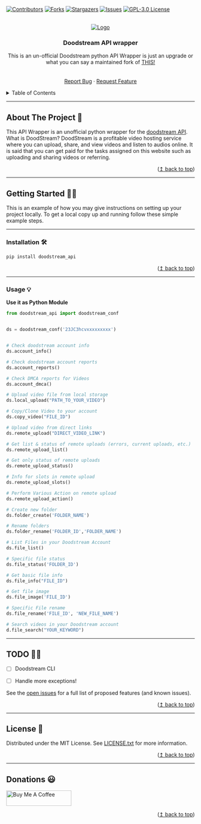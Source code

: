 
<div id="top"></div>

[![Contributors][contributors-shield]][contributors-url]
[![Forks][forks-shield]][forks-url]
[![Stargazers][stars-shield]][stars-url]
[![Issues][issues-shield]][issues-url]
[![GPL-3.0 License][license-shield]][license-url]



<!-- PROJECT LOGO -->
<br />
<div align="center">
  <a href="https://github.com/adityash4rma/doodstream_api">
    <img src="https://telegra.ph/file/f4c81a1ac75944b77fe60.png" alt="Logo">
  </a>

<h3 align="center">Doodstream API wrapper</h3>

  <p align="center">
    This is an un-official Doodstream python API Wrapper is just an upgrade or what you can say a maintained fork of <a href="https://github.com/wahyubiman/DoodStream"> THIS! </a>
    <br />
    <a href="https://github.com/adityash4rma/doodstream_api"></a>
    <br />
    <br />
    <a href="https://github.com/adityash4rma/doodstream_api/issues">Report Bug</a>
    ·
    <a href="https://github.com/adityash4rma/doodstream_api/issues">Request Feature</a>
  </p>
</div>



<!-- TABLE OF CONTENTS -->
<details>
  <summary>Table of Contents</summary>
  <ol>
    <li>
      <a href="#about-the-project-">About The Project</a>
    </li>
    <li><a href="#getting-started-">Getting Started</a></li>
    <li><a href="#Usage-">Usage</a></li>
    <li><a href="#todo-">TODO</a></li>
    <li><a href="#license-">License</a></li>
    <li><a href="#donations-">Contact</a></li>
  </ol>
</details>


---
<!-- ABOUT THE PROJECT -->
## About The Project 🤔

This API Wrapper is an unofficial python wrapper for the <a href="https://doodstream.com/api-docs"> doodstream API</a>. What is DoodStream? DoodStream is a profitable video hosting service where you can upload, share, and view videos and listen to audios online. It is said that you can get paid for the tasks assigned on this website such as uploading and sharing videos or referring.

<p align="right">(<a href="#top">↥ back to top</a>)</p>


---
<!-- GETTING STARTED -->
## Getting Started 🏃‍♂️

This is an example of how you may give instructions on setting up your project locally.
To get a local copy up and running follow these simple example steps.

---
### Installation 🛠


```sh
pip install doodstream_api
```

<p align="right">(<a href="#top">↥ back to top</a>)</p>

---

### Usage 💡

**Use it as Python Module**
```python
from doodstream_api import doodstream_conf


ds = doodstream_conf('23JC3hcvxxxxxxxxx')


# Check doodstream account info
ds.account_info()

# Check doodstream account reports
ds.account_reports()

# Check DMCA reports for Videos
ds.account_dmca()

# Upload video file from local storage
ds.local_upload("PATH_TO_YOUR_VIDEO")

# Copy/Clone Video to your account
ds.copy_video("FILE_ID")

# Upload video from direct links
ds.remote_upload("DIRECT_VIDEO_LINK")

# Get list & status of remote uploads (errors, current uploads, etc.)
ds.remote_upload_list()

# Get only status of remote uploads
ds.remote_upload_status()

# Info for slots in remote upload
ds.remote_upload_slots()

# Perform Various Action on remote upload
ds.remote_upload_action()

# Create new folder
ds.folder_create('FOLDER_NAME')

# Rename folders
ds.folder_rename('FOLDER_ID','FOLDER_NAME')

# List Files in your Doodstream Account
ds.file_list()

# Specific file status
ds.file_status('FOLDER_ID')

# Get basic file info
ds.file_info("FILE_ID")

# Get file image
ds.file_image('FILE_ID')

# Specific File rename
ds.file_rename('FILE_ID', 'NEW_FILE_NAME')

# Search videos in your Doodstream account
d.file_search("YOUR_KEYWORD")

```

---

<!-- ROADMAP -->
## TODO 👷‍♂️

- [ ] Doodstream CLI
- [ ] Handle more exceptions!



See the [open issues](https://github.com/adityash4rma/doodstream_api/issues) for a full list of proposed features (and known issues).

<p align="right">(<a href="#top">↥ back to top</a>)</p>

---

<!-- LICENSE -->
## License 📃

Distributed under the MIT License. See [LICENSE.txt](https://github.com/adityash4rma/doodstream_api/blob/main/LICENSE)  for more information.

<p align="right">(<a href="#top">↥ back to top</a>)</p>


---
<!-- CONTACT -->
## Donations 😃

<a href="https://www.buymeacoffee.com/adityash4rma" target="_blank"><img src="https://cdn.buymeacoffee.com/buttons/default-blue.png" alt="Buy Me A Coffee" height="41" width="174"></a>


<p align="right">(<a href="#top">↥ back to top</a>)</p>


<!-- MARKDOWN LINKS & IMAGES -->
<!-- https://www.markdownguide.org/basic-syntax/#reference-style-links -->
[contributors-shield]: https://img.shields.io/github/contributors/adityash4rma/doodstream.svg?style=for-the-badge
[contributors-url]: https://github.com/adityash4rma/doodstream_api/graphs/contributors
[forks-shield]: https://img.shields.io/github/forks/adityash4rma/doodstream.svg?style=for-the-badge
[forks-url]: https://github.com/adityash4rma/doodstream_api/network/members
[stars-shield]: https://img.shields.io/github/stars/adityash4rma/doodstream.svg?style=for-the-badge
[stars-url]: https://github.com/adityash4rma/doodstream_api/stargazers
[issues-shield]: https://img.shields.io/github/issues/adityash4rma/doodstream.svg?style=for-the-badge
[issues-url]: https://github.com/adityash4rma/doodstream_api/issues
[license-shield]: https://img.shields.io/github/license/adityash4rma/doodstream.svg?style=for-the-badge
[license-url]: https://github.com/adityash4rma/doodstream_api/blob/master/LICENSE
[product-screenshot]: images/screenshot.png